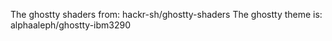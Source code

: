 The ghostty shaders from: hackr-sh/ghostty-shaders
The ghostty theme is: alphaaleph/ghostty-ibm3290
